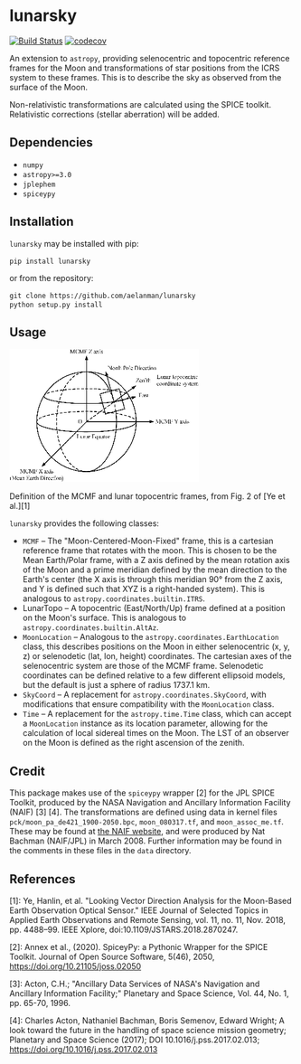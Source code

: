 # lunarsky


[![Build Status](https://github.com/aelanman/lunarsky/actions/workflows/testsuite.yaml/badge.svg)](https://github.com/aelanman/lunarsky/actions)
[![codecov](https://codecov.io/gh/aelanman/lunarsky/branch/main/graph/badge.svg)](https://codecov.io/gh/aelanman/lunarsky)


An extension to `astropy`, providing selenocentric and topocentric reference frames
for the Moon and transformations of star positions from the ICRS system to these
frames. This is to describe the sky as observed from the surface of the Moon.

Non-relativistic transformations are calculated using the SPICE toolkit. Relativistic
corrections (stellar aberration) will be added.


## Dependencies
* `numpy`
* `astropy>=3.0`
* `jplephem`
* `spiceypy`

## Installation

`lunarsky` may be installed with pip:

```
pip install lunarsky
```

or from the repository:
```
git clone https://github.com/aelanman/lunarsky
python setup.py install
```

## Usage

![mcmf_coords](./docs/figure.png)

Definition of the MCMF and lunar topocentric frames, from Fig. 2 of [Ye et al.][1]

`lunarsky` provides the following classes:

* `MCMF` – The "Moon-Centered-Moon-Fixed" frame, this is a cartesian reference frame that rotates
with the moon. This is chosen to be the Mean Earth/Polar frame, with a Z axis defined by the mean rotation axis of the Moon and a prime meridian defined by the mean direction to the Earth's center (the X axis is through this meridian 90° from the Z axis, and Y is defined such that XYZ is a right-handed system). This is analogous to `astropy.coordinates.builtin.ITRS`.
* LunarTopo – A topocentric (East/North/Up) frame defined at a position on the Moon's surface. This is analogous to `astropy.coordinates.builtin.AltAz`.
* `MoonLocation` – Analogous to the `astropy.coordinates.EarthLocation` class, this describes
positions on the Moon in either selenocentric (x, y, z) or selenodetic (lat, lon, height) coordinates.
The cartesian axes of the selenocentric system are those of the MCMF frame. Selenodetic coordinates can be defined relative to a few different ellipsoid models, but the default is just a sphere of radius 1737.1 km.
* `SkyCoord` – A replacement for `astropy.coordinates.SkyCoord`, with modifications that ensure compatibility with the `MoonLocation` class.
* `Time` – A replacement for the `astropy.time.Time` class, which can accept a `MoonLocation` instance as its location parameter, allowing for the calculation of local sidereal times on the Moon. The LST of an observer on the Moon is defined as the right ascension of the zenith.


## Credit

This package makes use of the ``spiceypy`` wrapper [2] for the JPL SPICE Toolkit, produced by the NASA Navigation and Ancillary Information Facility (NAIF) [3] [4]. The transformations are defined using data in kernel files ``pck/moon_pa_de421_1900-2050.bpc``, ``moon_080317.tf``, and ``moon_assoc_me.tf``. These may be found at [the NAIF website](https://naif.jpl.nasa.gov/pub/naif/generic_kernels), and were produced by Nat Bachman (NAIF/JPL) in March 2008. Further information may be found in the comments in these files in the `data` directory.

## References
[1]: Ye, Hanlin, et al. "Looking Vector Direction Analysis for the Moon-Based Earth Observation Optical Sensor." IEEE Journal of Selected Topics in Applied Earth Observations and Remote Sensing, vol. 11, no. 11, Nov. 2018, pp. 4488–99. IEEE Xplore, doi:10.1109/JSTARS.2018.2870247.

[2]: Annex et al., (2020). SpiceyPy: a Pythonic Wrapper for the SPICE Toolkit. Journal of Open Source Software, 5(46), 2050, https://doi.org/10.21105/joss.02050

[3]: Acton, C.H.; "Ancillary Data Services of NASA's Navigation and Ancillary Information Facility;" Planetary and Space Science, Vol. 44, No. 1, pp. 65-70, 1996.

[4]: Charles Acton, Nathaniel Bachman, Boris Semenov, Edward Wright; A look toward the future in the handling of space science mission geometry; Planetary and Space Science (2017); DOI 10.1016/j.pss.2017.02.013; https://doi.org/10.1016/j.pss.2017.02.013
